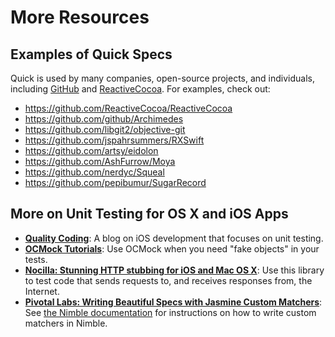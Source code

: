 # More Resources

## Examples of Quick Specs

Quick is used by many companies, open-source projects, and individuals,
including [GitHub](https://github.com/github) and
[ReactiveCocoa](https://github.com/ReactiveCocoa). For examples, check out:

- https://github.com/ReactiveCocoa/ReactiveCocoa
- https://github.com/github/Archimedes
- https://github.com/libgit2/objective-git
- https://github.com/jspahrsummers/RXSwift
- https://github.com/artsy/eidolon
- https://github.com/AshFurrow/Moya
- https://github.com/nerdyc/Squeal
- https://github.com/pepibumur/SugarRecord

## More on Unit Testing for OS X and iOS Apps

- **[Quality Coding](http://qualitycoding.org/)**:
  A blog on iOS development that focuses on unit testing.
- **[OCMock Tutorials](http://ocmock.org/support/)**:
  Use OCMock when you need "fake objects" in your tests.
- **[Nocilla: Stunning HTTP stubbing for iOS and Mac OS X](https://github.com/luisobo/Nocilla)**:
  Use this library to test code that sends requests to, and receives responses from, the Internet.
- **[Pivotal Labs: Writing Beautiful Specs with Jasmine Custom Matchers](http://pivotallabs.com/writing-beautiful-specs-jasmine-custom-matchers/)**:
  See [the Nimble documentation](https://github.com/Quick/Nimble) for instructions on how to write
  custom matchers in Nimble.
